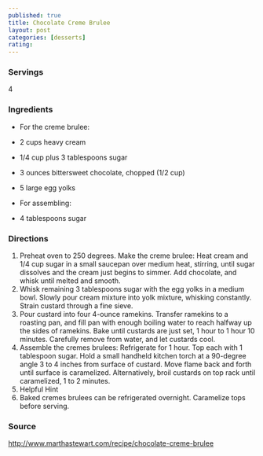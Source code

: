 ```yaml
---
published: true
title: Chocolate Creme Brulee
layout: post
categories: [desserts]
rating: 
---
```

### Servings
4

### Ingredients
- For the creme brulee:
- 2 cups heavy cream
- 1/4 cup plus 3 tablespoons sugar
- 3 ounces bittersweet chocolate, chopped (1/2 cup)
- 5 large egg yolks

- For assembling:
- 4 tablespoons sugar




### Directions
1. Preheat oven to 250 degrees. Make the creme brulee: Heat cream and 1/4 cup sugar in a small saucepan over medium heat, stirring, until sugar dissolves and the cream just begins to simmer. Add chocolate, and whisk until melted and smooth.
2. Whisk remaining 3 tablespoons sugar with the egg yolks in a medium bowl. Slowly pour cream mixture into yolk mixture, whisking constantly. Strain custard through a fine sieve.
3. Pour custard into four 4-ounce ramekins. Transfer ramekins to a roasting pan, and fill pan with enough boiling water to reach halfway up the sides of ramekins. Bake until custards are just set, 1 hour to 1 hour 10 minutes. Carefully remove from water, and let custards cool.
4. Assemble the cremes brulees: Refrigerate for 1 hour. Top each with 1 tablespoon sugar. Hold a small handheld kitchen torch at a 90-degree angle 3 to 4 inches from surface of custard. Move flame back and forth until surface is caramelized. Alternatively, broil custards on top rack until caramelized, 1 to 2 minutes.
5. Helpful Hint
6. Baked cremes brulees can be refrigerated overnight. Caramelize tops before serving.

### Source
<a href="http://www.marthastewart.com/recipe/chocolate-creme-brulee" target="new">http://www.marthastewart.com/recipe/chocolate-creme-brulee</a>
